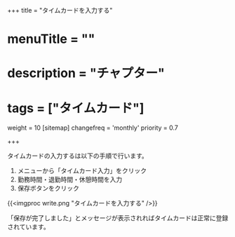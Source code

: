 +++
title = "タイムカードを入力する"
# menuTitle = ""
# description = "チャプター"
# tags = ["タイムカード"]
weight = 10
[sitemap]
  changefreq = 'monthly'
  priority = 0.7

+++

タイムカードの入力するは以下の手順で行います。

1. メニューから「タイムカード入力」をクリック
1. 勤務時間・退勤時間・休憩時間を入力
1. 保存ボタンをクリック

{{<imgproc write.png "タイムカードを入力する" />}}

「保存が完了しました」とメッセージが表示されればタイムカードは正常に登録されています。
